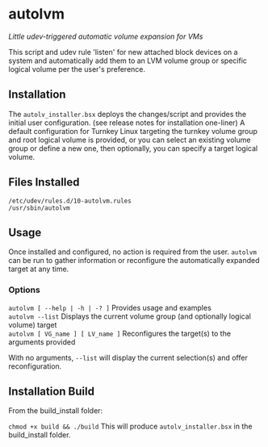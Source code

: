 # autolvm
*Little udev-triggered automatic volume expansion for VMs*

This script and udev rule 'listen' for new attached block devices on a system and automatically add them to an LVM volume group or specific logical volume per the user's preference.

## Installation

The `autolv_installer.bsx` deploys the changes/script and provides the initial user configuration. (see release notes for installation one-liner)
A default configuration for Turnkey Linux targeting the turnkey volume group and root logical volume is provided, or you can select an existing volume 
group or define a new one, then optionally, you can specify a target logical volume.

## Files Installed

`/etc/udev/rules.d/10-autolvm.rules`  
`/usr/sbin/autolvm`  

## Usage

Once installed and configured, no action is required from the user. `autolvm` can be run to gather information or reconfigure the automatically expanded target at any time.

### Options

`autolvm [ --help | -h | -? ]`  Provides usage and examples  
`autolvm --list`  Displays the current volume group (and optionally logical volume) target  
`autolvm [ VG_name ] [ LV_name ]` Reconfigures the target(s) to the arguments provided  

With no arguments, `--list` will display the current selection(s) and offer reconfiguration. 

## Installation Build

From the build_install folder:

`chmod +x build && ./build`  This will produce `autolv_installer.bsx` in the build_install folder.
